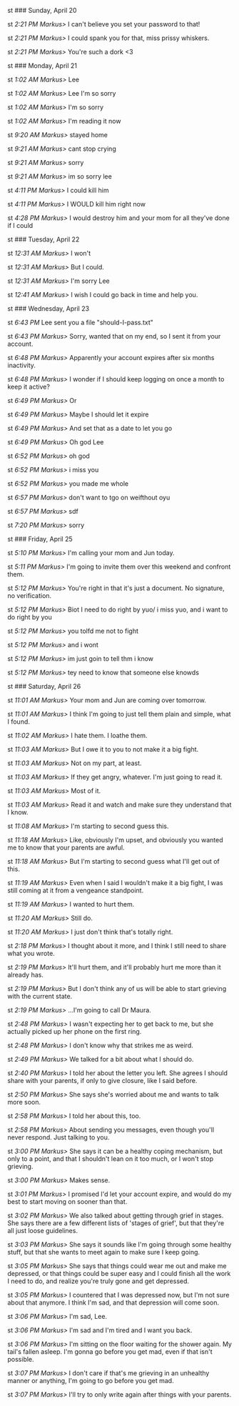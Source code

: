 st ### Sunday, April 20

st *2:21 PM Markus>* I can't believe you set your password to that!

st *2:21 PM Markus>* I could spank you for that, miss prissy whiskers.

st *2:21 PM Markus>* You're such a dork <3

st ### Monday, April 21

st *1:02 AM Markus>* Lee

st *1:02 AM Markus>* Lee I'm so sorry

st *1:02 AM Markus>* I'm so sorry

st *1:02 AM Markus>* I'm reading it now

st *9:20 AM Markus>* stayed home

st *9:21 AM Markus>* cant stop crying

st *9:21 AM Markus>* sorry

st *9:21 AM Markus>* im so sorry lee

st *4:11 PM Markus>* I could kill him

st *4:11 PM Markus>* I WOULD kill him right now

st *4:28 PM Markus>* I would destroy him and your mom for all they've done if I could

st ### Tuesday, April 22

st *12:31 AM Markus>* I won't

st *12:31 AM Markus>* But I could.

st *12:31 AM Markus>* I'm sorry Lee

st *12:41 AM Markus>* I wish I could go back in time and help you.

st ### Wednesday, April 23

st *6:43 PM* Lee sent you a file "should-I-pass.txt"

st *6:43 PM Markus>* Sorry, wanted that on my end, so I sent it from your account.

st *6:48 PM Markus>* Apparently your account expires after six months inactivity.

st *6:48 PM Markus>* I wonder if I should keep logging on once a month to keep it active?

st *6:49 PM Markus>* Or

st *6:49 PM Markus>* Maybe I should let it expire

st *6:49 PM Markus>* And set that as a date to let you go

st *6:49 PM Markus>* Oh god Lee

st *6:52 PM Markus>* oh god

st *6:52 PM Markus>* i miss you

st *6:52 PM Markus>* you made me whole

st *6:57 PM Markus>* don't want to tgo on weifthout oyu

st *6:57 PM Markus>* sdf

st *7:20 PM Markus>* sorry

st ### Friday, April 25

st *5:10 PM Markus>* I'm calling your mom and Jun today.

st *5:11 PM Markus>* I'm going to invite them over this weekend and confront them.

st *5:12 PM Markus>* You're right in that it's just a document. No signature, no verification.

st *5:12 PM Markus>* Biot I need to do right by yuo/ i miss yuo, and i want to do right by you

st *5:12 PM Markus>* you tolfd me not to fight

st *5:12 PM Markus>* and i wont

st *5:12 PM Markus>* im just goin to tell thm i know

st *5:12 PM Markus>* tey need to know that someone else knowds

st ### Saturday, April 26

st *11:01 AM Markus>* Your mom and Jun are coming over tomorrow.

st *11:01 AM Markus>* I think I'm going to just tell them plain and simple, what I found.

st *11:02 AM Markus>* I hate them. I loathe them.

st *11:03 AM Markus>* But I owe it to you to not make it a big fight.

st *11:03 AM Markus>* Not on my part, at least.

st *11:03 AM Markus>* If they get angry, whatever. I'm just going to read it.

st *11:03 AM Markus>* Most of it.

st *11:03 AM Markus>* Read it and watch and make sure they understand that I know.

st *11:08 AM Markus>* I'm starting to second guess this.

st *11:18 AM Markus>* Like, obviously I'm upset, and obviously you wanted me to know that your parents are awful.

st *11:18 AM Markus>* But I'm starting to second guess what I'll get out of this.

st *11:19 AM Markus>* Even when I said I wouldn't make it a big fight, I was still coming at it from a vengeance standpoint.

st *11:19 AM Markus>* I wanted to hurt them.

st *11:20 AM Markus>* Still do.

st *11:20 AM Markus>* I just don't think that's totally right.

st *2:18 PM Markus>* I thought about it more, and I think I still need to share what you wrote.

st *2:19 PM Markus>* It'll hurt them, and it'll probably hurt me more than it already has.

st *2:19 PM Markus>* But I don't think any of us will be able to start grieving with the current state.

st *2:19 PM Markus>* ...I'm going to call Dr Maura.

st *2:48 PM Markus>* I wasn't expecting her to get back to me, but she actually picked up her phone on the first ring.

st *2:48 PM Markus>* I don't know why that strikes me as weird.

st *2:49 PM Markus>* We talked for a bit about what I should do.

st *2:40 PM Markus>* I told her about the letter you left. She agrees I should share with your parents, if only to give closure, like I said before.

st *2:50 PM Markus>* She says she's worried about me and wants to talk more soon.

st *2:58 PM Markus>* I told her about this, too.

st *2:58 PM Markus>* About sending you messages, even though you'll never respond. Just talking to you.

st *3:00 PM Markus>* She says it can be a healthy coping mechanism, but only to a point, and that I shouldn't lean on it too much, or I won't stop grieving.

st *3:00 PM Markus>* Makes sense.

st *3:01 PM Markus>* I promised I'd let your account expire, and would do my best to start moving on sooner than that.

st *3:02 PM Markus>* We also talked about getting through grief in stages. She says there are a few different lists of 'stages of grief', but that they're all just loose guidelines.

st *3:03 PM Markus>* She says it sounds like I'm going through some healthy stuff, but that she wants to meet again to make sure I keep going.

st *3:05 PM Markus>* She says that things could wear me out and make me depressed, or that things could be super easy and I could finish all the work I need to do, and realize you're truly gone and get depressed.

st *3:05 PM Markus>* I countered that I was depressed now, but I'm not sure about that anymore. I think I'm sad, and that depression will come soon.

st *3:06 PM Markus>* I'm sad, Lee.

st *3:06 PM Markus>* I'm sad and I'm tired and I want you back.

st *3:06 PM Markus>* I'm sitting on the floor waiting for the shower again. My tail's fallen asleep. I'm gonna go before you get mad, even if that isn't possible.

st *3:07 PM Markus>* I don't care if that's me grieving in an unhealthy manner or anything, I'm going to go before you get mad.

st *3:07 PM Markus>* I'll try to only write again after things with your parents.
